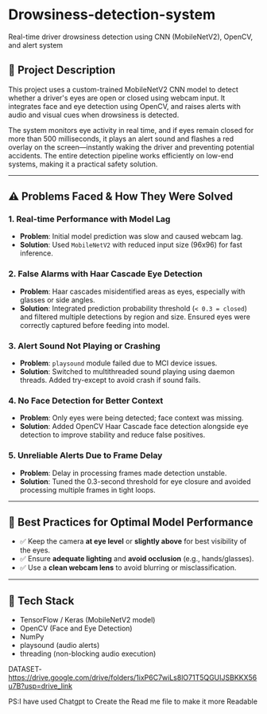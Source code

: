 # Drowsiness-detection-system
Real-time driver drowsiness detection using CNN (MobileNetV2), OpenCV, and alert system
## 📌 Project Description

This project uses a custom-trained MobileNetV2 CNN model to detect whether a driver's eyes are open or closed using webcam input. It integrates face and eye detection using OpenCV, and raises alerts with audio and visual cues when drowsiness is detected.

The system monitors eye activity in real time, and if eyes remain closed for more than 500 milliseconds, it plays an alert sound and flashes a red overlay on the screen—instantly waking the driver and preventing potential accidents. The entire detection pipeline works efficiently on low-end systems, making it a practical safety solution.

---

## ⚠️ Problems Faced & How They Were Solved

### 1. **Real-time Performance with Model Lag**
- **Problem**: Initial model prediction was slow and caused webcam lag.
- **Solution**: Used `MobileNetV2` with reduced input size (96x96) for fast inference.

### 2. **False Alarms with Haar Cascade Eye Detection**
- **Problem**: Haar cascades misidentified areas as eyes, especially with glasses or side angles.
- **Solution**: Integrated prediction probability threshold (`< 0.3 = closed`) and filtered multiple detections by region and size. Ensured eyes were correctly captured before feeding into model.

### 3. **Alert Sound Not Playing or Crashing**
- **Problem**: `playsound` module failed due to MCI device issues.
- **Solution**: Switched to multithreaded sound playing using daemon threads. Added try-except to avoid crash if sound fails.

### 4. **No Face Detection for Better Context**
- **Problem**: Only eyes were being detected; face context was missing.
- **Solution**: Added OpenCV Haar Cascade face detection alongside eye detection to improve stability and reduce false positives.

### 5. **Unreliable Alerts Due to Frame Delay**
- **Problem**: Delay in processing frames made detection unstable.
- **Solution**: Tuned the 0.3-second threshold for eye closure and avoided processing multiple frames in tight loops.

---

## 🧠 Best Practices for Optimal Model Performance

- ✅ Keep the camera **at eye level** or **slightly above** for best visibility of the eyes.
- ✅ Ensure **adequate lighting** and **avoid occlusion** (e.g., hands/glasses).
- ✅ Use a **clean webcam lens** to avoid blurring or misclassification.

---

## 🔧 Tech Stack

- TensorFlow / Keras (MobileNetV2 model)
- OpenCV (Face and Eye Detection)
- NumPy
- playsound (audio alerts)
- threading (non-blocking audio execution)

DATASET- https://drive.google.com/drive/folders/1ixP6C7wiLs8lO71T5QGUIJSBKKX56u7B?usp=drive_link

PS:I have used Chatgpt to Create the Read me file to make it more Readable

